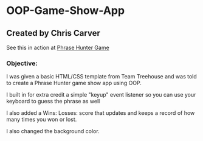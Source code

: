 # OOP-Game-Show-App

## Created by Chris Carver

See this in action at [Phrase Hunter Game](https://ccarver80.github.io/OOP-Game-Show-App/)

### Objective: 

I was given a basic HTML/CSS template from Team Treehouse and was told to create a Phrase Hunter game show app using OOP. 

I built in for extra credit a simple "keyup" event listener so you can use your keyboard to guess the phrase as well

I also added a Wins: Losses: score that updates and keeps a record of how many times you won or lost. 

I also changed the background color. 